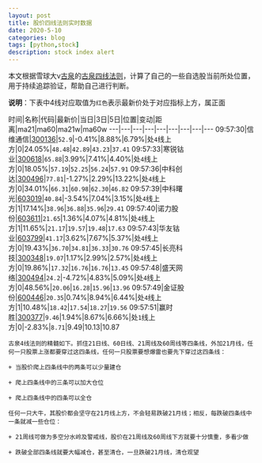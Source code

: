 ```yaml
---
layout: post
title: 股价四线法则实时数据
date: 2020-5-10
categories: blog
tags: [python,stock]
description: stock index alert
---
```



本文根据雪球大v[古泉](https://xueqiu.com/u/7148646888)的[古泉四线法则](https://xueqiu.com/7148646888/130498192)，计算了自己的一些自选股当前所处位置，用于持续追踪验证，帮助自己进行判断。

**说明**：下表中4线对应取值为`红色`表示最新价处于对应指标上方，属正面

时间|名称|代码|最新价|当日|3日|5日|位置|变动|距离|ma21|ma60|ma21w|ma60w
---|---|---|---|---|---|---|---|---
09:57:30|信维通信|[300136](https://xueqiu.com/S/SZ300136)|`52.9`|-0.41%|8.88%|6.79%|处`4`线上方|0|24.05%|`48.48`|`42.89`|`43.23`|`37.41`
09:57:33|寒锐钴业|[300618](https://xueqiu.com/S/SZ300618)|`65.88`|3.99%|7.41%|4.40%|处`4`线上方|0|18.05%|`57.19`|`52.25`|`56.24`|`57.91`
09:57:36|中科创达|[300496](https://xueqiu.com/S/SZ300496)|`77.81`|-1.27%|2.29%|13.22%|处`4`线上方|0|34.01%|`66.31`|`60.98`|`62.30`|`46.82`
09:57:39|中科曙光|[603019](https://xueqiu.com/S/SH603019)|`40.84`|-3.54%|7.04%|3.15%|处`4`线上方|1|17.14%|`38.96`|`36.88`|`35.96`|`29.41`
09:57:40|诺力股份|[603611](https://xueqiu.com/S/SH603611)|`21.65`|1.36%|4.07%|4.81%|处`4`线上方|1|11.65%|`21.17`|`19.57`|`19.48`|`17.63`
09:57:43|华友钴业|[603799](https://xueqiu.com/S/SH603799)|`41.17`|3.62%|7.67%|5.37%|处`4`线上方|0|19.43%|`36.70`|`34.81`|`36.33`|`30.76`
09:57:45|长亮科技|[300348](https://xueqiu.com/S/SZ300348)|`19.07`|1.17%|2.99%|2.57%|处`4`线上方|0|19.86%|`17.32`|`16.76`|`16.76`|`13.45`
09:57:48|盛天网络|[300494](https://xueqiu.com/S/SZ300494)|`24.2`|-4.72%|4.83%|5.09%|处`4`线上方|0|48.56%|`20.06`|`16.28`|`15.96`|`13.96`
09:57:49|金证股份|[600446](https://xueqiu.com/S/SH600446)|`20.35`|0.74%|8.94%|6.44%|处`4`线上方|1|10.48%|`18.42`|`17.54`|`18.27`|`19.56`
09:57:51|赢时胜|[300377](https://xueqiu.com/S/SZ300377)|`9.46`|1.94%|8.67%|6.66%|处`1`线上方|0|-2.83%|`8.71`|9.49|10.13|10.87

```
古泉4线法则的精髓如下。抓住21日线、60日线、21周线及60周线等四条线，外加21月线，任何一只股票上涨都要穿过这四条线，任何一只股票要想爆雷也要先下穿过这四条线：

+ 当股价爬上四条线中的两条可以少量建仓

+ 爬上四条线中的三条可以加大仓位

+ 爬上四条线中的四条可以全仓

任何一只大牛，其股价都会坚守在21月线上方，不会轻易跌破21月线；相反，每跌破四条线中一条就减一些仓位：

+ 21周线可做为多空分水岭及警戒线，股价在21周线及60周线下方就要十分慎重，多看少做

+ 跌破全部四条线就要大幅减仓，甚至清仓，一旦跌破21月线，清仓观望
```